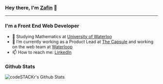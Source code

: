 ### Hey there, I'm [Zafin](https://zafinhassan.com) 👋
---


### I'm a Front End Web Developer
- 🏫 Studying Mathematics at [University of Waterloo](https://www.uwaterloo.ca/)
- 🔭 I’m currently working as a Product Lead at [The Capsule](https://readthecapsule.com/ref/MF5MLXooTK) and working on the web team at [Waterloop](https://teamwaterloop.ca)
- 📫 How to reach me: [LinkedIn](https://linkedin.com/in/zafinhassan)


### Github Stats

  <img align="left" alt="codeSTACKr's Github Stats" src="https://github-readme-stats.codestackr.vercel.app/api?username=zafin-hassan&show_icons=true&hide_border=true" />
